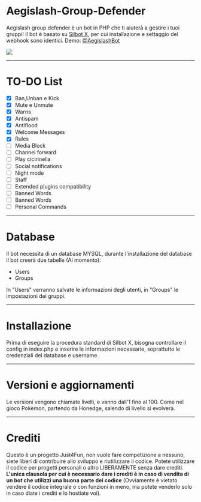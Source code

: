 # Aegislash-Group-Defender
Aegislash group defender è un bot in PHP che ti aiuterà a gestire i tuoi gruppi! Il bot è basato su <a href="https://github.com/SilverOS/Silbot-Webhook/tree/Silbot-X">Silbot X</a>, per cui installazione e settaggio del webhook sono identici.
Demo:  <a href="https://t.me/AegislashBot">@AegislashBot</a>

<img src="https://i.ibb.co/5sYngjN/aegislash.jpg" />

- - -

# TO-DO List
- [x] Ban,Unban e Kick
- [x] Mute e Unmute
- [x] Warns
- [x] Antispam
- [x] Antiflood
- [x] Welcome Messages
- [x] Rules
- [ ] Media Block
- [ ] Channel forward
- [ ] Play cicirinella
- [ ] Social notifications
- [ ] Night mode
- [ ] Staff
- [ ] Extended plugins compatibility
- [ ] Banned Words
- [ ] Banned Words
- [ ] Personal Commands
- - -
# Database
Il bot necessita di un database MYSQL, durante l'installazione del database il bot creerà due tabelle (Al momento):
- Users
- Groups

In "Users" verranno salvate le informazioni degli utenti, in "Groups" le impostazioni dei gruppi.
- - -
# Installazione
Prima di eseguire la procedura standard di Silbot X, bisogna controllare il config in index.php e inserire le informazioni necessarie, soprattutto le credenziali del database e username.
- - -
# Versioni e aggiornamenti
Le versioni vengono chiamate livelli, e vanno dall'1 fino al 100.
Come nel gioco Pokèmon, partendo da Honedge, salendo di livello si evolverà.
- - -
# Crediti
Questo è un progetto Just4Fun, non vuole fare competizione a nessuno, siete liberi di contribuire allo sviluppo e riutilizzare il codice.
Potete utilizzare il codice per progetti personali o altro LIBERAMENTE senza dare crediti.
<b>L'unica clausola per cui è necessario dare i crediti è in caso di vendita di un bot che utilizzi una buona parte del codice</b> (Ovviamente è vietato vendere il codice integrale o con funzioni in meno, ma potete venderlo solo in caso diate i crediti e lo hostiate voi).
